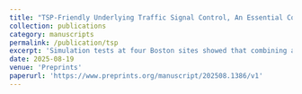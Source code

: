 ```yaml
---
title: "TSP-Friendly Underlying Traffic Signal Control, An Essential Complement of Transit Signal Priority"
collection: publications
category: manuscripts
permalink: /publication/tsp
excerpt: 'Simulation tests at four Boston sites showed that combining active TSP with TSP-friendly signal control reduced bus delay by 2.0 to 3.1 times compared to using active TSP alone. Bus delays dropped below 5 seconds per intersection at two sites and below 9 seconds at the other two.'
date: 2025-08-19
venue: 'Preprints'
paperurl: 'https://www.preprints.org/manuscript/202508.1386/v1'
---
```

